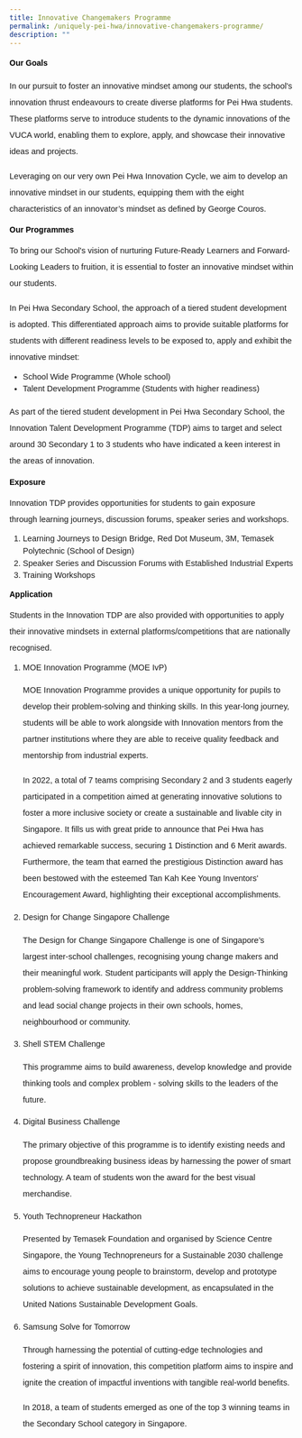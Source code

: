 ```yaml
---
title: Innovative Changemakers Programme
permalink: /uniquely-pei-hwa/innovative-changemakers-programme/
description: ""
---
```

<h4 style="color:black;font-weight:bold;font-family:sans-serif;">Our Goals</h4>
<p style="font-size:14.5px; line-height:2;margin-top:15px; font-family:sans-serif">In our pursuit to foster an innovative mindset among our students, the school's innovation thrust endeavours to create diverse platforms for Pei Hwa students. These platforms serve to
introduce students to the dynamic innovations of the VUCA world, enabling them to explore, apply, and showcase their innovative ideas and projects.</p>

<p style="font-size:14.5px; line-height:2;margin-top:15px; font-family:sans-serif">Leveraging on our very own Pei Hwa Innovation Cycle, we aim to develop an innovative
mindset in our students, equipping them with the eight characteristics of an innovator’s mindset as defined by George Couros.</p>

<h4 style="font-weight: bold;margin: 0;color:black;font-family:sans-serif">Our Programmes</h4>

<p style="font-size:14.5px; line-height:2;margin-top:15px;font-family:sans-serif;">To bring our School's vision of nurturing Future-Ready Learners and Forward-Looking Leaders to fruition, it is essential to foster an innovative mindset within our students.</p>

<p style="font-size:14.5px; line-height:2;margin-top:15px;font-family:sans-serif;">In Pei Hwa Secondary School, the approach of a tiered student development is adopted. This differentiated approach aims to provide suitable platforms for students with different readiness
levels to be exposed to, apply and exhibit the innovative mindset:</p>

<ul style="margin-top:-5px;">
	<li style="font-size:14.5px; line-height:1.5;font-family:sans-serif;">School Wide Programme (Whole school)</li>
					<li style="font-size:14.5px; line-height:1.5;font-family:sans-serif;">Talent Development Programme (Students with higher readiness)</li>
</ul>

<p style="font-size:14.5px; line-height:2;margin-top:15px;font-family:sans-serif;">As part of the tiered student development in Pei Hwa Secondary School, the Innovation Talent Development Programme (TDP) aims to target and select around 30 Secondary 1 to 3 students
who have indicated a keen interest in the areas of innovation.</p>

<h4 style="font-weight: bold;margin: 0;color:black;font-family:sans-serif">Exposure</h4>

<p style="font-size:14.5px; line-height:2;margin-top:15px;font-family:sans-serif;">Innovation TDP provides opportunities for students to gain exposure through&nbsp;learning journeys,
discussion forums, speaker series and workshops.</p>

<ol style="margin-top:-5px;">
	<li style="font-size:14.5px; line-height:1.5;font-family:sans-serif;">Learning Journeys to Design Bridge, Red Dot Museum, 3M, Temasek Polytechnic (School of Design)</li>
					<li style="font-size:14.5px; line-height:1.5;font-family:sans-serif;">Speaker Series and Discussion Forums with Established Industrial Experts</li>
	<li style="font-size:14.5px; line-height:1.5;font-family:sans-serif;">Training Workshops</li>
</ol>

<h4 style="font-weight: bold;margin: 0;color:black;font-family:sans-serif">Application</h4>

<p style="font-size:14.5px; line-height:2;margin-top:15px;font-family:sans-serif;">Students in the Innovation TDP are also provided with opportunities to apply their innovative mindsets in&nbsp;external platforms/competitions&nbsp;that are&nbsp;nationally recognised.</p>

<ol style="margin-top:-5px;">
  <li style="font-size:14.5px; line-height:1.5;font-family:sans-serif;">MOE Innovation Programme (MOE IvP)</li>
	<p style="font-size:14.5px; line-height:2;margin-top:15px;font-family:sans-serif;">MOE Innovation Programme provides a unique opportunity for pupils to develop their problem-solving and thinking skills. In this year-long journey, students will be able to work alongside with Innovation mentors from the partner institutions where they are able to receive quality feedback and mentorship from industrial experts.</p>
	<p style="font-size:14.5px; line-height:2;margin-top:15px;font-family:sans-serif;">In 2022, a total of 7 teams comprising Secondary 2 and 3 students eagerly
participated in a competition aimed at generating innovative solutions to foster a more inclusive society or create a sustainable and livable city in Singapore. It fills us with great pride to announce that Pei Hwa has achieved remarkable success, securing 1 Distinction and 6 Merit awards. Furthermore, the team that earned the prestigious Distinction award has been bestowed with the esteemed Tan Kah Kee Young Inventors' Encouragement Award, highlighting their exceptional accomplishments.</p>
	  <li style="font-size:14.5px; line-height:1.5;font-family:sans-serif;">Design for Change Singapore Challenge</li>
	<p style="font-size:14.5px; line-height:2;margin-top:15px;font-family:sans-serif;">The Design for Change Singapore Challenge is one of Singapore’s largest&nbsp;inter-school challenges,&nbsp;recognising young change makers and their meaningful work. Student participants will apply the Design-Thinking problem-solving framework to identify and address community problems and lead social change projects in their own schools, homes, neighbourhood or community.</p>
	  <li style="font-size:14.5px; line-height:1.5;font-family:sans-serif;">Shell STEM Challenge</li>
	<p style="font-size:14.5px; line-height:2;margin-top:15px;font-family:sans-serif;">This programme aims to build awareness, develop knowledge and provide thinking
tools and complex problem - solving skills to the leaders of the future.</p>
	  <li style="font-size:14.5px; line-height:1.5;font-family:sans-serif;">Digital Business Challenge</li>
	<p style="font-size:14.5px; line-height:2;margin-top:15px;font-family:sans-serif;">The primary objective of this programme is to identify existing needs and propose
groundbreaking business ideas by harnessing the power of smart technology. A team
of students won the award for the best visual merchandise.</p>
	  <li style="font-size:14.5px; line-height:1.5;font-family:sans-serif;">Youth Technopreneur Hackathon</li>
	<p style="font-size:14.5px; line-height:2;margin-top:15px;font-family:sans-serif;">Presented by Temasek Foundation and organised by Science Centre Singapore, the Young Technopreneurs for a Sustainable 2030 challenge aims to encourage young
people to brainstorm, develop and prototype solutions to achieve sustainable development, as encapsulated in the United Nations Sustainable Development Goals.</p>
	  <li style="font-size:14.5px; line-height:1.5;font-family:sans-serif;">Samsung Solve for Tomorrow</li>
	<p style="font-size:14.5px; line-height:2;margin-top:15px;font-family:sans-serif;">Through harnessing the potential of cutting-edge technologies and fostering a spirit of innovation, this competition platform aims to inspire and ignite the creation of impactful inventions with tangible real-world benefits.</p>
	<p style="font-size:14.5px; line-height:2;margin-top:15px;font-family:sans-serif;">In 2018, a team of students emerged as one of the top 3 winning teams in the Secondary School category in Singapore.</p>
</ol>

